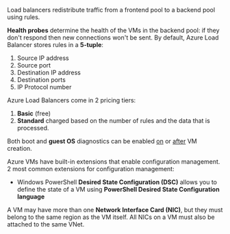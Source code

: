 Load balancers redistribute traffic from a frontend pool to a backend pool using rules. 

**Health probes** determine the health of the VMs in the backend pool: if they don't respond then new connections won't be sent. 
By default, Azure Load Balancer stores rules in a **5-tuple**:

1. Source IP address
2. Source port
3. Destination IP address
4. Destination ports
5. IP Protocol number

Azure Load Balancers come in 2 pricing tiers:

1. **Basic** (free)
2. **Standard** charged based on the number of rules and the data that is processed.

Both boot and **guest OS** diagnostics can be enabled [on](#enable-on-deployment) or [after](#enable-after-deployment) VM creation.

Azure VMs have built-in extensions that enable configuration management. 2 most common extensions for configuration management:

- Windows PowerShell **Desired State Configuration (DSC)** allows you to define the state of a VM using **PowerShell Desired State Configuration language** 

A VM may have more than one **Network Interface Card (NIC)**, but they must belong to the same region as the VM itself. All NICs on a VM must also be attached to the same VNet.

